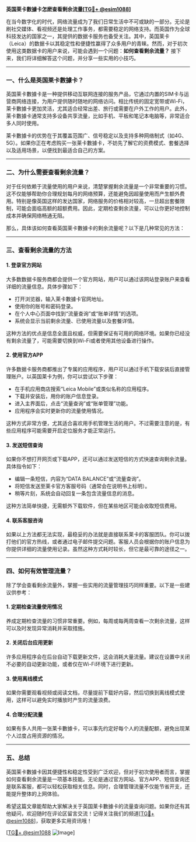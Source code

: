 **英国莱卡數據卡怎麽查看剩余流量[[TG💪+ @esim1088](https://t.me/s/esim1088)]**

在当今数字化的时代，网络流量成为了我们日常生活中不可或缺的一部分。无论是刷社交媒体、看视频还是处理工作事务，都需要稳定的网络支持。而英国作为全球科技发达的国家之一，其提供的数据卡服务也备受关注。其中，英国莱卡（Leica）的数据卡以其稳定性和便捷性赢得了众多用户的青睐。然而，对于初次使用这类数据卡的用户来说，可能会遇到一个问题：**如何查看剩余流量？** 接下来，我们将详细解答这个问题，并分享一些实用的小技巧。

---

### **一、什么是英国莱卡數據卡？**

英国莱卡數據卡是一种提供移动互联网连接的服务产品，它通过内置的SIM卡与运营商网络连接，为用户提供随时随地的网络访问。相比传统的固定宽带或Wi-Fi，莱卡數據卡更加灵活，尤其适合经常出差、旅行或需要在户外工作的用户。此外，莱卡數據卡通常支持多设备共享流量，比如手机、平板和笔记本电脑等，非常适合多人同时使用。

莱卡數據卡的优势在于其覆盖范围广、信号稳定以及支持多种网络制式（如4G、5G）。如果你正在考虑购买一张莱卡數據卡，不妨先了解它的资费模式、套餐选择以及适用场景，以便找到最适合自己的方案。

---

### **二、为什么需要查看剩余流量？**

对于任何依赖于流量使用的用户来说，清楚掌握剩余流量是一个非常重要的习惯。这不仅能够帮助你合理规划每月的网络预算，还能避免因超量使用而产生额外费用。特别是像英国这样的发达国家，网络服务的价格相对较高，一旦超出套餐限制，可能会面临高额的超额费用。因此，定期检查剩余流量，可以让你更好地控制成本并确保网络畅通无阻。

那么，具体该如何查看英国莱卡數據卡的剩余流量呢？以下是几种常见的方法：

---

### **三、查看剩余流量的方法**

#### **1. 登录官方网站**
大多数数据卡服务商都会提供一个官方网站，用户可以通过该网站登录账户来查看详细的流量信息。具体步骤如下：
- 打开浏览器，输入莱卡數據卡官网地址。
- 使用你的账号和密码登录。
- 在个人中心页面中找到“流量查询”或“账单详情”的选项。
- 系统会显示当前剩余流量、已使用流量以及套餐详情。

这种方法的优点是信息全面且权威，但需要保证有可用的网络环境。如果你已经没有剩余流量了，可能需要切换到Wi-Fi或者使用其他设备进行操作。

#### **2. 使用官方APP**
许多数据卡服务商都推出了专属的应用程序，用户可以通过手机下载安装后直接管理账户。以英国莱卡为例，你可以尝试以下步骤：
- 在手机应用商店搜索“Leica Mobile”或类似名称的应用程序。
- 下载并安装后，用你的账户信息登录。
- 进入主界面后，点击“流量查询”或“账单管理”功能。
- 应用程序会实时更新你的流量使用情况。

这种方式非常方便，尤其适合喜欢用手机管理生活的用户。不过需要注意的是，有些应用程序可能需要开启定位服务才能正常运行。

#### **3. 发送短信查询**
如果你不想打开网页或下载APP，还可以通过发送短信的方式快速查询剩余流量。具体指令如下：
- 编辑一条短信，内容为“DATA BALANCE”或“流量查询”。
- 将短信发送至莱卡官方客服号码（通常会在说明书上标明）。
- 稍等片刻，系统会自动回复一条包含流量信息的消息。

这种方法简单快捷，无需额外下载软件，但在某些地区可能会收取短信费用。

#### **4. 联系客服咨询**
如果以上方法都无法实现，最稳妥的办法就是直接联系莱卡的客服团队。你可以拨打他们的官方热线，或者通过电子邮件提交问题。客服人员会根据你的账户信息为你提供详细的流量使用记录。虽然这种方式耗时较长，但它是最可靠的途径之一。

---

### **四、如何有效管理流量？**

除了学会查看剩余流量外，掌握一些实用的流量管理技巧同样重要。以下是一些建议供参考：

#### **1. 定期检查流量使用情况**
养成定期检查流量的习惯非常重要。例如，每周或每两周查看一次剩余流量，这样可以及时发现异常消耗并采取措施。

#### **2. 关闭后台应用更新**
许多应用程序会在后台自动下载更新文件，这会消耗大量流量。建议在设置中关闭不必要的自动更新功能，或者仅在Wi-Fi环境下进行更新。

#### **3. 使用离线模式**
如果你需要观看视频或阅读文档，尽量提前下载好内容，然后切换到离线模式使用，这样可以避免实时播放时产生的流量浪费。

#### **4. 合理分配流量**
如果有多人共用一张莱卡數據卡，可以事先约定好每个人的流量配额，避免出现某个人过度占用资源的情况。

---

### **五、总结**

英国莱卡數據卡因其便捷性和稳定性受到广泛欢迎，但对于初次使用者而言，掌握如何查看剩余流量是一项基本技能。无论是通过官方网站、官方APP、短信查询还是联系客服，都可以轻松获取相关信息。同时，合理管理流量不仅能节省开支，还能提升整体的上网体验。

希望这篇文章能帮助大家解决关于英国莱卡數據卡的流量查询问题。如果你还有其他疑问，欢迎随时在评论区留言交流！记得关注我们的频道[[TG💪+ @esim1088](https://t.me/s/esim1088)]，获取更多实用资讯哦！

[[TG💪+ @esim1088](https://t.me/s/esim1088) ![Image](https://i.postimg.cc/4NQfJmqS/Snipaste-2025-05-13-00-14-12.png)]